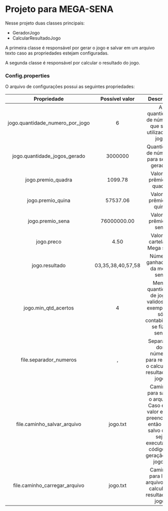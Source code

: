 # Projeto para MEGA-SENA

Nesse projeto duas classes principais:
* GeradorJogo
* CalcularResultadoJogo

A primeira classe é responsável por gerar o jogo e salvar em um arquivo texto caso as propriedades estejam configuradas.

A segunda classe é responsável por calcular o resultado do jogo.

### Config.properties

O arquivo de configurações possui as seguintes propriedades:

| Propriedade | Possível valor | Descrição |
| :---: | :---: | :---: |
| jogo.quantidade_numero_por_jogo | 6 | A quantidade de números que será utilizado no jogo |
| jogo.quantidade_jogos_gerado | 3000000 | Quantidade de números para serem gerados |
| jogo.premio_quadra | 1099.78 | Valor do prêmio da quadra |
| jogo.premio_quina | 57537.06 | Valor do prêmio da quina  |
| jogo.premio_sena | 76000000.00 | Valor do prêmio da sena  |
| jogo.preco | 4.50 | Valor da cartela da Mega sena  |
| jogo.resultado | 03,35,38,40,57,58 | Números ganhadores da mega sena |
| jogo.min_qtd_acertos | 4 | Menor quantidade de jogos validos, por exemplo: 6, só contabilizará se fizer sena.  |
| file.separador_numeros | , | Separador dos números para realizar o calculo do resultado do jogo.  |
| file.caminho_salvar_arquivo | jogo.txt | Caminho para salvar o arquivo. Caso esse valor esteja preenchido, então será salvo caso seja executado o código de geração dos jogos.  |
| file.caminho_carregar_arquivo | jogo.txt |  Caminho para ler o arquivo para calcular o resultado do jogo.  |

